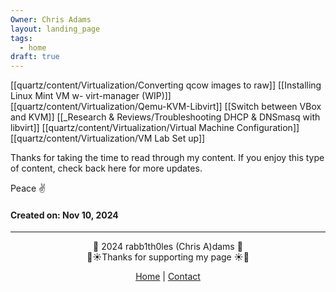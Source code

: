 ```yaml
---
Owner: Chris Adams
layout: landing_page
tags:
  - home
draft: true
---
```

[[quartz/content/Virtualization/Converting qcow images to raw]]
[[Installing Linux Mint VM w- virt-manager (WIP)]]
[[quartz/content/Virtualization/Qemu-KVM-Libvirt]]
[[Switch between VBox and KVM]]
[[_Research & Reviews/Troubleshooting DHCP & DNSmasq with libvirt]]
[[quartz/content/Virtualization/Virtual Machine Configuration]]
[[quartz/content/Virtualization/VM Lab Set up]]



<div class="neon-line"></div>

Thanks for taking the time to read through my content. If you enjoy this type of content, check back here for more updates. 

Peace ✌️

#### Created on: Nov 10, 2024
---
<div style="text-align: center;">
	<div class="gradient-text">👾 2024 rabb1th0les (Chris A)dams 👾</div> 
	🌴☀Thanks for supporting my page ☀🌴
	<nav>
		<ul style="list-style: none; padding: 0;">
			<div style="text-align: center;">
				<li><a href="index.html">Home</a> | <a href="Contact.html">Contact</a></li>
			</div>
		</ul>
	</nav>	
</div>
